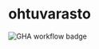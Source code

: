 # ohtuvarasto

![GHA workflow badge](https://github.com/ElisaMero/ohtuvarasto/workflows/CI/badge.svg)
